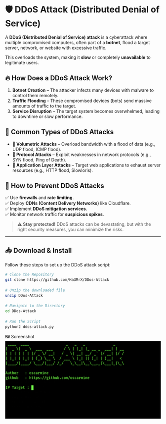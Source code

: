 # 🛡️ DDoS Attack (Distributed Denial of Service)

A **DDoS (Distributed Denial of Service) attack** is a cyberattack where multiple compromised computers, often part of a **botnet**, flood a target server, network, or website with excessive traffic.  

This overloads the system, making it **slow** or completely **unavailable** to legitimate users.

## 🔥 How Does a DDoS Attack Work?
1. **Botnet Creation** – The attacker infects many devices with malware to control them remotely.  
2. **Traffic Flooding** – These compromised devices (bots) send massive amounts of traffic to the target.  
3. **Service Disruption** – The target system becomes overwhelmed, leading to downtime or slow performance.  

## 🚀 Common Types of DDoS Attacks
- **🔹 Volumetric Attacks** – Overload bandwidth with a flood of data (e.g., UDP flood, ICMP flood).  
- **🔹 Protocol Attacks** – Exploit weaknesses in network protocols (e.g., SYN flood, Ping of Death).  
- **🔹 Application Layer Attacks** – Target web applications to exhaust server resources (e.g., HTTP flood, Slowloris).  

## 🛑 How to Prevent DDoS Attacks
✅ Use **firewalls** and **rate limiting**.  
✅ Deploy **CDNs (Content Delivery Networks)** like Cloudflare.  
✅ Implement **DDoS mitigation services**.  
✅ Monitor network traffic for **suspicious spikes**.  

> **⚠️ Stay protected!** DDoS attacks can be devastating, but with the right security measures, you can minimize the risks.  

---
## 📥 Download & Install

Follow these steps to set up the DDoS attack script:

```bash
# Clone the Repository
git clone https://github.com/Ha3MrX/DDos-Attack

# Unzip the downloaded file
unzip DDos-Attack

# Navigate to the Directory
cd DDos-Attack

# Run the Script
python2 ddos-attack.py
```
🖼️ Screenshot
![Screenshot](Screenshot.png)
